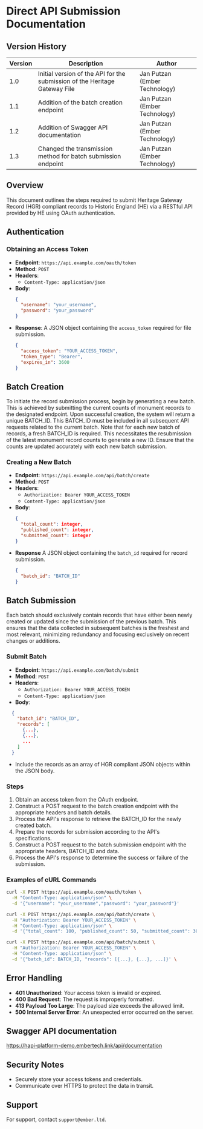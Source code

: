 
# Direct API Submission Documentation

## Version History 

Version| Description | Author 
--- | --- | --- 
1.0  | Initial version of the API for the submission of the Heritage Gateway File | Jan Putzan (Ember Technology)
1.1  | Addition of the batch creation endpoint | Jan Putzan (Ember Technology)
1.2  | Addition of Swagger API documentation  | Jan Putzan (Ember Technology)
1.3  | Changed the transmission method for batch submission endpoint  | Jan Putzan (Ember Technology)


## Overview

This document outlines the steps required to submit Heritage Gateway Record (HGR) compliant records to Historic England (HE) via a RESTful API provided by HE using OAuth authentication.

## Authentication

### Obtaining an Access Token

- **Endpoint**: `https://api.example.com/oauth/token`
- **Method**: `POST`
- **Headers**: 
  - `Content-Type: application/json`
- **Body**:
  ```json
  {
    "username": "your_username",
    "password": "your_password"
  }
  ```
- **Response**: A JSON object containing the `access_token` required for file submission.
  ```json
  {
    "access_token": "YOUR_ACCESS_TOKEN",
    "token_type": "Bearer",
    "expires_in": 3600
  }
  ```

## Batch Creation

To initiate the record submission process, begin by generating a new batch. This is achieved by submitting the current counts of monument records to the designated endpoint. Upon successful creation, the system will return a unique BATCH_ID. This BATCH_ID must be included in all subsequent API requests related to the current batch. Note that for each new batch of records, a fresh BATCH_ID is required. This necessitates the resubmission of the latest monument record counts to generate a new ID. Ensure that the counts are updated accurately with each new batch submission.

### Creating a New Batch

- **Endpoint**: `https://api.example.com/api/batch/create`
- **Method**: `POST`
- **Headers**:
  - `Authorization: Bearer YOUR_ACCESS_TOKEN`
  - `Content-Type: application/json`
- **Body**:
  ```json
  {
    "total_count": integer,
    "published_count": integer,
    "submitted_count": integer
  }
  ```
- **Response** A JSON object containing the `batch_id` required for record submission.
  ```json
  {
    "batch_id": "BATCH_ID"
  }
  ```

## Batch Submission

Each batch should exclusively contain records that have either been newly created or updated since the submission of the previous batch. This ensures that the data collected in subsequent batches is the freshest and most relevant, minimizing redundancy and focusing exclusively on recent changes or additions.

### Submit Batch

- **Endpoint**: `https://api.example.com/batch/submit`
- **Method**: `POST`
- **Headers**: 
  - `Authorization: Bearer YOUR_ACCESS_TOKEN`
  - `Content-Type: application/json`
- **Body**:
```json
  {
    "batch_id": "BATCH_ID",
    "records": [
      {...},
      {...},
      ...
    ]
  }
  ```
  - Include the records as an array of HGR compliant JSON objects within the JSON body.

### Steps

1. Obtain an access token from the OAuth endpoint.
2. Construct a POST request to the batch creation endpoint with the appropriate headers and batch details.
3. Process the API's response to retrieve the BATCH_ID for the newly created batch.
4. Prepare the records for submission according to the API's specifications.
5. Construct a POST request to the batch submission endpoint with the appropriate headers, BATCH_ID and data.
6. Process the API's response to determine the success or failure of the submission.

### Examples of cURL Commands

```bash
curl -X POST https://api.example.com/oauth/token \
  -H "Content-Type: application/json" \
  -d '{"username": "your_username","password": "your_password"}'
```

```bash
curl -X POST https://api.example.com/api/batch/create \
  -H "Authorization: Bearer YOUR_ACCESS_TOKEN" \
  -H "Content-Type: application/json" \
  -d '{"total_count": 100, "published_count": 50, "submitted_count": 30}'
```

```bash
curl -X POST https://api.example.com/api/batch/submit \
  -H "Authorization: Bearer YOUR_ACCESS_TOKEN" \
  -H "Content-Type: application/json" \
  -d '{"batch_id": BATCH_ID, "records": [{...}, {...}, ...]}' \

```

## Error Handling

- **401 Unauthorized**: Your access token is invalid or expired.
- **400 Bad Request**: The request is improperly formatted.
- **413 Payload Too Large**: The payload size exceeds the allowed limit.
- **500 Internal Server Error**: An unexpected error occurred on the server.

## Swagger API documentation

https://hapi-platform-demo.embertech.link/api/documentation

## Security Notes

- Securely store your access tokens and credentials.
- Communicate over HTTPS to protect the data in transit.

## Support

For support, contact `support@ember.ltd`.
